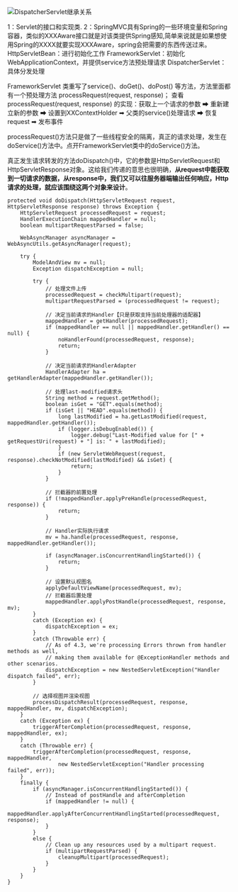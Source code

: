 ![DispatcherServlet继承关系](https://img-blog.csdnimg.cn/7ab18882257e49ce8a1f22d0b181bc56.png?x-oss-process=image/watermark,type_ZHJvaWRzYW5zZmFsbGJhY2s,shadow_50,text_Q1NETiBA5pio5aSp5LuK5aSp5piO5aSp5aW95aSa5aSp,size_20,color_FFFFFF,t_70,g_se,x_16)

1：Servlet的接口和实现类.
2：SpringMVC具有Spring的一些环境变量和Spring容器，类似的XXXAware接口就是对该类提供Spring感知,简单来说就是如果想使用Spring的XXXX就要实现XXXAware，spring会把需要的东西传送过来。
HttpServletBean：进行初始化工作
FrameworkServlet：初始化WebApplicationContext，并提供service方法预处理请求
DispatcherServlet：具体分发处理

FrameworkServlet 类重写了service()、doGet()、doPost() 等方法，方法里面都有一个预处理方法 processRequest(request, response)；
查看 processRequest(request, response) 的实现：获取上一个请求的参数 ➡ 重新建立新的参数 ➡ 设置到XXContextHolder ➡ 父类的service()处理请求 ➡ 恢复request ➡ 发布事件



processRequest()方法只是做了一些线程安全的隔离，真正的请求处理，发生在doService()方法中。点开FrameworkServlet类中的doService()方法。



真正发生请求转发的方法doDispatch()中，它的参数是HttpServletRequest和HttpServletResponse对象。这给我们传递的意思也很明确，**从request中能获取到一切请求的数据，从response中，我们又可以往服务器端输出任何响应，Http请求的处理，就应该围绕这两个对象来设计**。

```
protected void doDispatch(HttpServletRequest request, HttpServletResponse response) throws Exception {
    HttpServletRequest processedRequest = request;
    HandlerExecutionChain mappedHandler = null;
    boolean multipartRequestParsed = false;

    WebAsyncManager asyncManager = WebAsyncUtils.getAsyncManager(request);

    try {
        ModelAndView mv = null;
        Exception dispatchException = null;

        try {
            // 处理文件上传
            processedRequest = checkMultipart(request);
            multipartRequestParsed = (processedRequest != request);

            // 决定当前请求的Handler【只是获取支持当前处理器的适配器】
            mappedHandler = getHandler(processedRequest);
            if (mappedHandler == null || mappedHandler.getHandler() == null) {
                noHandlerFound(processedRequest, response);
                return;
            }

            // 决定当前请求的HandlerAdapter
            HandlerAdapter ha = getHandlerAdapter(mappedHandler.getHandler());

            // 处理last-modified请求头
            String method = request.getMethod();
            boolean isGet = "GET".equals(method);
            if (isGet || "HEAD".equals(method)) {
                long lastModified = ha.getLastModified(request, mappedHandler.getHandler());
                if (logger.isDebugEnabled()) {
                    logger.debug("Last-Modified value for [" + getRequestUri(request) + "] is: " + lastModified);
                }
                if (new ServletWebRequest(request, response).checkNotModified(lastModified) && isGet) {
                    return;
                }
            }

            // 拦截器的前置处理
            if (!mappedHandler.applyPreHandle(processedRequest, response)) {
                return;
            }

            // Handler实际执行请求
            mv = ha.handle(processedRequest, response, mappedHandler.getHandler());

            if (asyncManager.isConcurrentHandlingStarted()) {
                return;
            }

            // 设置默认视图名
            applyDefaultViewName(processedRequest, mv);
            // 拦截器后置处理
            mappedHandler.applyPostHandle(processedRequest, response, mv);
        }
        catch (Exception ex) {
            dispatchException = ex;
        }
        catch (Throwable err) {
            // As of 4.3, we're processing Errors thrown from handler methods as well,
            // making them available for @ExceptionHandler methods and other scenarios.
            dispatchException = new NestedServletException("Handler dispatch failed", err);
        }

        // 选择视图并渲染视图
        processDispatchResult(processedRequest, response, mappedHandler, mv, dispatchException);
    }
    catch (Exception ex) {
        triggerAfterCompletion(processedRequest, response, mappedHandler, ex);
    }
    catch (Throwable err) {
        triggerAfterCompletion(processedRequest, response, mappedHandler,
                new NestedServletException("Handler processing failed", err));
    }
    finally {
        if (asyncManager.isConcurrentHandlingStarted()) {
            // Instead of postHandle and afterCompletion
            if (mappedHandler != null) {
                mappedHandler.applyAfterConcurrentHandlingStarted(processedRequest, response);
            }
        }
        else {
            // Clean up any resources used by a multipart request.
            if (multipartRequestParsed) {
                cleanupMultipart(processedRequest);
            }
        }
    }
}
```

